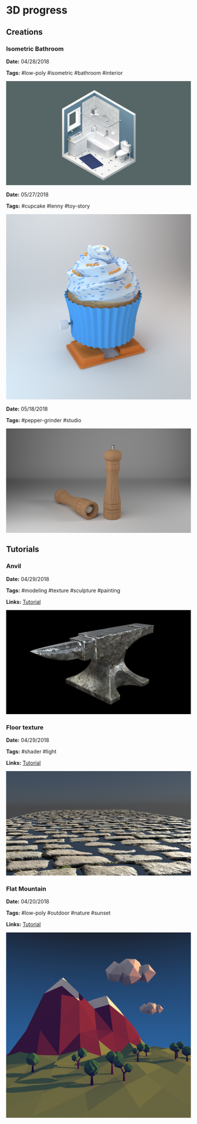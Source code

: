# 3D progress

## Creations

### Isometric Bathroom

**Date:** 04/28/2018

**Tags:** #low-poly #isometric #bathroom #interior

![Isometric Bathroom Render](https://raw.githubusercontent.com/pmdartus/3d-scratchpad/master/02-iso-bathroom/render/final.png)

**Date:** 05/27/2018

**Tags:** #cupcake #lenny #toy-story

![Cupcake Render](https://raw.githubusercontent.com/pmdartus/3d-scratchpad/master/06-cupcake/render/final.png)

**Date:** 05/18/2018

**Tags:** #pepper-grinder #studio

![Pepper Grinder Render](https://raw.githubusercontent.com/pmdartus/3d-scratchpad/master/05-pepper-grinder/render/final.png)


## Tutorials

### Anvil

**Date:** 04/29/2018

**Tags:** #modeling #texture #sculpture #painting

**Links:** [Tutorial](https://www.blenderguru.com/tutorials/2018/1/17/creating-an-anvil-full-series)

![Floor Texture Render](https://raw.githubusercontent.com/pmdartus/3d-scratchpad/master/04-anvil/render/final.png)

### Floor texture

**Date:** 04/29/2018

**Tags:** #shader #light

**Links:** [Tutorial](https://cgi.tutsplus.com/tutorials/secrets-to-creating-low-poly-illustrations-in-blender--cg-31770)

![Floor Texture Render](https://raw.githubusercontent.com/pmdartus/3d-scratchpad/master/03-floor-texture/render/final.png)

### Flat Mountain

**Date:** 04/20/2018

**Tags:** #low-poly #outdoor #nature #sunset

**Links:** [Tutorial](https://www.blenderguru.com/tutorials/the-secrets-of-realistic-texturing)

![Flat Mountain Render](https://raw.githubusercontent.com/pmdartus/3d-scratchpad/master/01-flat-mountain/render/final.png)